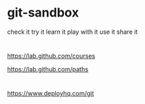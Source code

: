 # git-sandbox
check it try it learn it play with it use it share it


#

https://lab.github.com/courses

https://lab.github.com/paths



#


https://www.deployhq.com/git
